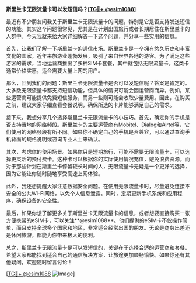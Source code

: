 **斯里兰卡无限流量卡可以发短信吗？[[TG💪+ @esim1088](https://t.me/s/esim1088)]**

最近有不少朋友问我关于斯里兰卡无限流量卡的问题，特别是它是否支持发送短信的功能。其实这个问题很常见，尤其是在计划出国旅行或者长期居住在斯里兰卡的人群中。今天我就来给大家详细解答一下这个问题，并分享一些实用的信息。

首先，让我们了解一下斯里兰卡的通信市场。斯里兰卡是一个拥有悠久历史和丰富文化的国家，近年来旅游业蓬勃发展，吸引了来自世界各地的游客。为了满足这些游客的需求，当地运营商推出了多种SIM卡套餐，其中就包括无限流量卡。这类卡通常价格实惠，适合需要大量上网的用户。

那么，回到我们的问题：斯里兰卡无限流量卡是否可以发短信呢？答案是肯定的。大多数无限流量卡都支持短信功能，但具体的情况可能会因运营商而异。例如，某些运营商可能提供免费短信服务，而另一些则可能会收取少量费用。因此，在购买之前，建议大家仔细查看套餐说明，确保所选的卡片能够满足自己的需求。

接下来，我想分享几个选择斯里兰卡无限流量卡的小技巧。首先，确定你的手机是否支持当地的网络频段。斯里兰卡的主要运营商有Mobitel、Dialog和Airtel等，它们使用的网络频段有所不同。如果你不确定自己的手机是否兼容，可以通过查询手机背面的规格说明或咨询专业人士来确认。

其次，考虑你的使用场景。如果你只是短期旅行，可能不需要无限流量卡，可以选择更灵活的预付费卡。这种卡可以根据你的实际使用情况充值，避免浪费资源。而对于那些计划在斯里兰卡停留较长时间的人，无限流量卡无疑是一个更好的选择，因为它能让你随时随地享受高速上网体验。

此外，我还想提醒大家注意数据安全问题。在使用无限流量卡时，尽量避免连接不安全的公共Wi-Fi网络，以免个人信息泄露。同时，定期更新手机系统和应用程序，确保设备的安全性。

最后，如果你想了解更多关于斯里兰卡无限流量卡的信息，或者想要直接购买一张方便携带的eSIM卡，可以关注**@esim1088**。他们提供的eSIM卡不仅操作简单，而且支持全球多个国家和地区，非常适合经常出国的朋友。无论是商务出差还是休闲旅游，都能为你带来极大的便利。

总之，斯里兰卡无限流量卡是可以发短信的，关键在于选择合适的运营商和套餐。希望大家都能找到适合自己的通信解决方案，让旅途更加顺畅愉快。如果你还有其他疑问，欢迎随时留言讨论！

[[TG💪+ @esim1088](https://t.me/s/esim1088) ![Image](https://i.postimg.cc/4NQfJmqS/Snipaste-2025-05-13-00-14-12.png)]